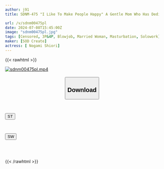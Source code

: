 ```yaml
---
author: j91
title: SDNM-475 "I Like To Make People Happy" A Gentle Mom Who Has Dedicated Most Of Her Life To Her Family, Shiori Nogami, 36 Years Old, Chapter 2 In The Living Room, Bathroom, And Bedroom… A Glimpse Into The Daily Life Of A Married Woman Who Does Housework While Surrounded By Dicks, Having Sex At Home With A Large Group

url: /v/sdnm00475pl
date: 2024-07-08T15:45:00Z
image: "sdnm00475pl.jpg"
tags: [Censored, 3P&4P, Blowjob, Married Woman, Masturbation, Solowork]
maker: [SOD Create]
actress: [ Nogami Shiori]
---
```



{{< rawhtml >}}

<div class="video" data-videoid="jYxJzwBl8zIzjAr">
    <a href="javascript:;">
        <img src="/v/sdnm00475pl/sdnm00475pl.jpg" width="WIDTH" height="HEIGHT" alt="sdnm00475pl.mp4" loading="lazy">
    </a>
</div>

<script type="text/javascript" src="https://j91.asia/asset/on-demand-st.js"></script>

<br>
  <link rel="stylesheet" href="https://j91.asia/asset/bs5.css">
  
  <center>
  <button class="btn btn-primary" type="button" data-bs-toggle="collapse" data-bs-target=".multi-collapse" aria-expanded="false" aria-controls="multiCollapseExample1 multiCollapseExample2"><h2>Download</h2></button></center>
</p>
<div class="row">
  <div class="col">
    <div class="collapse multi-collapse" id="multiCollapseExample1">
      <div class="card card-body">
	      	      <br>
<div class="buttons">  
<p><a href="/v/sdnm00475pl/st.html" target="_blank"><button class="btn-hover color-3"><i class="fa fa-download"></i> ST</button></a></p></div>
    </div>
  </div>
</div>
  <div class="col">
    <div class="collapse multi-collapse" id="multiCollapseExample2">
      <div class="card card-body">
	      <br>
<div class="buttons">
<p><a href="/v/sdnm00475pl/sw.html" target="_blank"><button class="btn-hover color-2"><i class="fa fa-download"></i> SW</button></a></p></div>
<br><br>
      </div>
    </div>
  </div>
</div>

{{< /rawhtml >}}